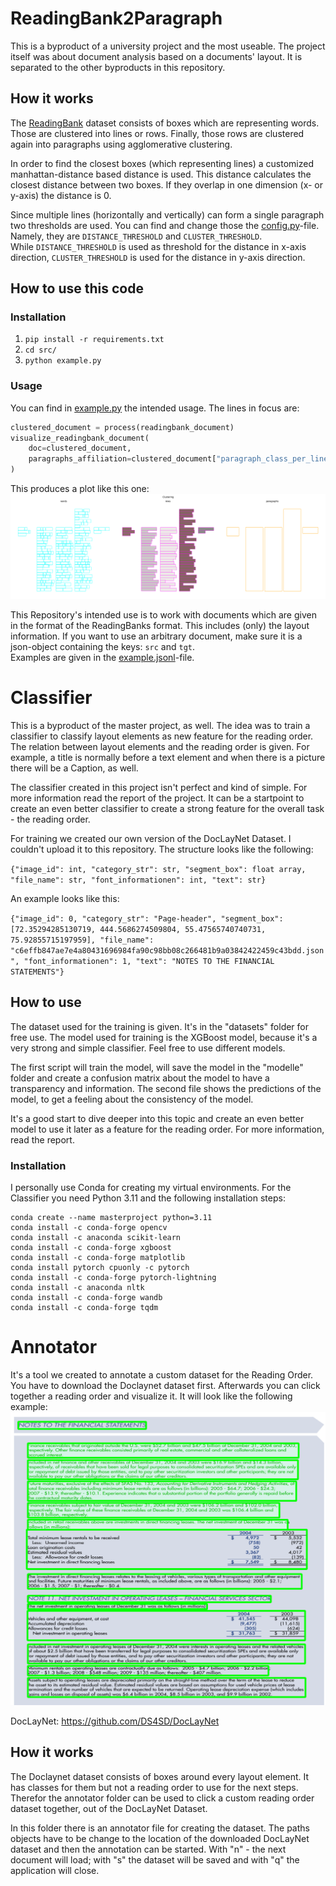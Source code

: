 # ReadingBank2Paragraph

This is a byproduct of a university project and the most useable.
The project itself was about document analysis based on a documents' layout. It is separated to the other byproducts in this repository.

## How it works

The [ReadingBank](https://github.com/doc-analysis/ReadingBank) dataset consists of boxes which are representing words.
Those are clustered into lines or rows.
Finally, those rows are clustered again into paragraphs using agglomerative clustering.

In order to find the closest boxes (which representing lines) a customized manhattan-distance based distance is used.
This distance calculates the closest distance between two boxes.
If they overlap in one dimension (x- or y-axis) the distance is 0.

Since multiple lines (horizontally and vertically) can form a single paragraph two thresholds are used.
You can find and change those the [config.py](src/config.py)-file.
Namely, they are ``DISTANCE_THRESHOLD`` and ``CLUSTER_THRESHOLD``.  
While ``DISTANCE_THRESHOLD`` is used as threshold for the distance in x-axis direction, ``CLUSTER_THRESHOLD`` is used for the distance in y-axis direction. 

## How to use this code

### Installation
1. ``pip install -r requirements.txt``
2. ``cd src/``
3. ``python example.py``

### Usage

You can find in [example.py](src/example.py) the intended usage.
The lines in focus are:
```python
clustered_document = process(readingbank_document)
visualize_readingbank_document(
    doc=clustered_document,
    paragraphs_affiliation=clustered_document["paragraph_class_per_line"],
)
```
This produces a plot like this one:
![visualization of clustering a ReadingBank document into lines/row and paragraphs](data/example_image.png)

This Repository's intended use is to work with documents which are given in the format of the ReadingBanks format.
This includes (only) the layout information.
If you want to use an arbitrary document, make sure it is a json-object containing the keys: ``src`` and ``tgt``.  
Examples are given in the [example.jsonl](data/example.jsonl)-file.


# Classifier

This is a byproduct of the master project, as well. The idea was to train a classifier to classify layout elements as new feature for the reading order. The relation between layout elements and the reading order is given. For example, a title is normally before a text element and when there is a picture there will be a Caption, as well.

The classifier created in this project isn't perfect and kind of simple. For more information read the report of the project. It can be a startpoint to create an even better classifier to create a strong feature for the overall task - the reading order.

For training we created our own version of the DocLayNet Dataset. I couldn't upload it to this repository. The structure looks like the following:

``{"image_id": int, "category_str": str, "segment_box": float array, "file_name": str, "font_informationen": int, "text": str}``

An example looks like this:

``{"image_id": 0, "category_str": "Page-header", "segment_box": [72.35294285130719, 444.5686274509804, 55.47565740740731, 75.92855715197959], "file_name": "c6effb847ae7e4a80431696984fa90c98bb08c266481b9a03842422459c43bdd.json", "font_informationen": 1, "text": "NOTES TO THE FINANCIAL STATEMENTS"}``

## How to use

The dataset used for the training is given. It's in the "datasets" folder for free use. The model used for training is the XGBoost model, because it's a very strong and simple classifier. Feel free to use different models.

The first script will train the model, will save the model in the "modelle" folder and create a confusion matrix about the model to have a transparency and information. The second file shows the predictions of the model, to get a feeling about the consistency of the model.

It's a good start to dive deeper into this topic and create an even better model to use it later as a feature for the reading order.
For more information, read the report.

### Installation
I personally use Conda for creating my virtual environments. For the Classifier you need Python 3.11 and the following installation steps:
```
conda create --name masterproject python=3.11
conda install -c conda-forge opencv
conda install -c anaconda scikit-learn
conda install -c conda-forge xgboost
conda install -c conda-forge matplotlib
conda install pytorch cpuonly -c pytorch
conda install -c conda-forge pytorch-lightning
conda install -c anaconda nltk
conda install -c conda-forge wandb
conda install -c conda-forge tqdm
```

# Annotator

It's a tool we created to annotate a custom dataset for the Reading Order.
You have to download the Doclaynet dataset first. Afterwards you can click together a reading order and visualize it. It will look like the following example:
![visualization of program, where you can click together a reading order](annotator/example_image.png)

DocLayNet:
https://github.com/DS4SD/DocLayNet

## How it works

The Doclaynet dataset consists of boxes around every layout element. It has classes for them but not a reading order to use for the next steps. Therefor the annotator folder can be used to click a custom reading order dataset together, out of the DocLayNet Dataset.

In this folder there is an annotator file for creating the dataset. The paths objects have to be change to the location of the downloaded DocLayNet dataset and then the annotation can be started. With "n" - the next document will load; with "s" the dataset will be saved and with "q" the application will close.

